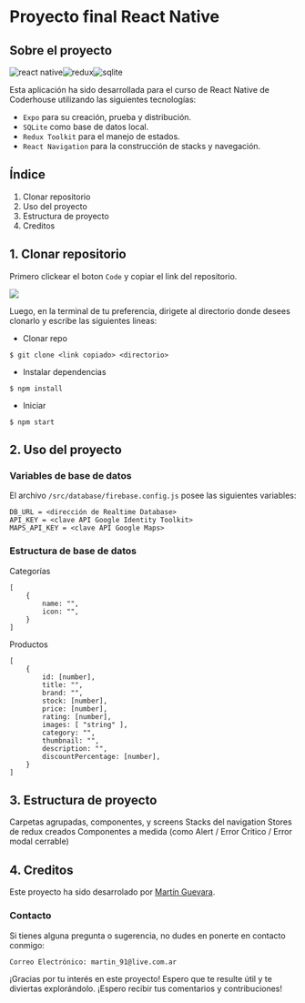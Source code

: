 # Proyecto final React Native

## Sobre el proyecto

![react native](https://img.shields.io/badge/React_Native-20232A?style=for-the-badge&logo=react&logoColor=61DAFB)![redux](https://img.shields.io/badge/Redux-593D88?style=for-the-badge&logo=redux&logoColor=white)![sqlite](https://img.shields.io/badge/SQLite-07405E?style=for-the-badge&logo=sqlite&logoColor=white)

Esta aplicación ha sido desarrollada para el curso de React Native de Coderhouse utilizando las siguientes tecnologías:

- `Expo` para su creación, prueba y distribución.
- `SQLite` como base de datos local.
- `Redux Toolkit` para el manejo de estados.
- `React Navigation` para la construcción de stacks y navegación.

## Índice

1) Clonar repositorio
2) Uso del proyecto
3) Estructura de proyecto
4) Creditos

## 1. Clonar repositorio

Primero clickear el boton `Code` y copiar el link del repositorio.

<img src="https://i.ibb.co/PhP94ZG/github.jpg">

Luego, en la terminal de tu preferencia, dirigete al directorio donde desees clonarlo y escribe las siguientes lineas:

- Clonar repo

```
$ git clone <link copiado> <directorio>
```

- Instalar dependencias

```
$ npm install
```

- Iniciar

```
$ npm start
```

## 2. Uso del proyecto

### Variables de base de datos

El archivo `/src/database/firebase.config.js` posee las siguientes variables:

```
DB_URL = <dirección de Realtime Database>
API_KEY = <clave API Google Identity Toolkit>
MAPS_API_KEY = <clave API Google Maps>
```

### Estructura de base de datos

Categorías

```
[
    {
        name: "",
        icon: "",
    }
]
```

Productos

```
[
    {
        id: [number],
        title: "",
        brand: "",
        stock: [number],
        price: [number],
        rating: [number],
        images: [ "string" ],
        category: "",
        thumbnail: "",
        description: "",
        discountPercentage: [number],
    }
]
```

## 3. Estructura de proyecto
Carpetas agrupadas, componentes, y screens
Stacks del navigation
Stores de redux creados
Componentes a medida (como Alert / Error Critico / Error modal cerrable)

## 4. Creditos
Este proyecto ha sido desarrolado por [Martín Guevara](https://github.com/martgvr).

### Contacto

Si tienes alguna pregunta o sugerencia, no dudes en ponerte en contacto conmigo:

```
Correo Electrónico: martin_91@live.com.ar
```

¡Gracias por tu interés en este proyecto! Espero que te resulte útil y te diviertas explorándolo. ¡Espero recibir tus comentarios y contribuciones!